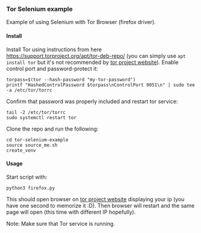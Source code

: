 ### Tor Selenium example

Example of using Selenium with Tor Browser (firefox driver).

#### Install

Install Tor using instructions from here https://support.torproject.org/apt/tor-deb-repo/ (you can simply use `apt install tor` but it's not recommended by [tor project website](https://support.torproject.org/apt/)). Enable control port and password-protect it:

```commandline
torpass=$(tor --hash-password "my-tor-password")
printf "HashedControlPassword $torpass\nControlPort 9051\n" | sudo tee -a /etc/tor/torrc
```

Confirm that password was properly included and restart tor service:

```commandline
tail -2 /etc/tor/torrc
sudo systemctl restart tor
```

Clone the repo and run the following:

```commandline
cd tor-selenium-example
source source_me.sh
create_venv
```

#### Usage

Start script with:

```commandline
python3 firefox.py
```

This should open browser on [tor project website](http://check.torproject.org) displaying your ip (you have one second to memorize it :D). Then browser will restart and the same page will open (this time with different IP hopefully).

Note: Make sure that Tor service is running.
